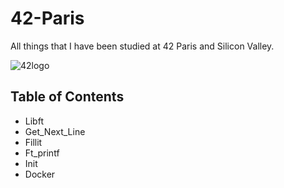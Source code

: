 # 42-Paris

All things that I have been studied at 42 Paris and Silicon Valley.

![42logo](https://upload.wikimedia.org/wikipedia/commons/thumb/8/8d/42_Logo.svg/240px-42_Logo.svg.png)

## Table of Contents

-   Libft
-   Get_Next_Line
-   Fillit
-   Ft_printf
-   Init
-   Docker
